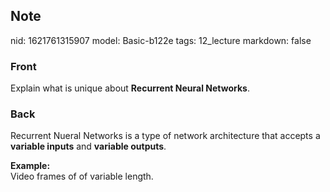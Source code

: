 ## Note
nid: 1621761315907
model: Basic-b122e
tags: 12_lecture
markdown: false

### Front
Explain what is unique about <b>Recurrent Neural Networks</b>.

### Back
Recurrent Nueral Networks is a type of network architecture that accepts a <b>variable inputs</b> and <b>variable outputs</b>. <div>
</div><div><b>Example:</b></div><div>Video frames of of variable length.</div>
